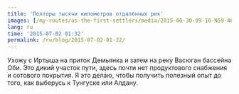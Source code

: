 ```yaml
---
title: 'Полторы тысячи километров отдалённых рек'
images: [/my-routes/as-the-first-settlers/media/2015-06-30-09-16-N59-463098E71-055572-2542, /my-routes/as-the-first-settlers/media/2015-06-30-08-48-N58-970231E72-039882-2489]
lang: ru
time: '2015-07-02 01:32'
permalink: /ru/blog/2015-07-02-01-32/
---
```


Ухожу с Иртыша на приток Демьянка и затем на реку Васюган бассейна Оби. Это дикий участок пути, здесь почти нет продуктового снабжения и сотового покрытия. Я это делаю, чтобы получить полезный опыт до того, как выберусь к Тунгуске или Алдану.
